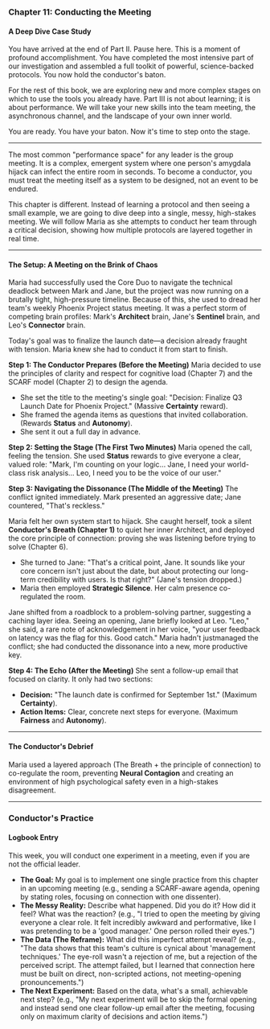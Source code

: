 ### **Chapter 11: Conducting the Meeting**
#### A Deep Dive Case Study

You have arrived at the end of Part II. Pause here. This is a moment of profound accomplishment. You have completed the most intensive part of our investigation and assembled a full toolkit of powerful, science-backed protocols. You now hold the conductor's baton.

For the rest of this book, we are exploring new and more complex stages on which to use the tools you already have. Part III is not about learning; it is about performance. We will take your new skills into the team meeting, the asynchronous channel, and the landscape of your own inner world.

You are ready. You have your baton. Now it's time to step onto the stage.

***

The most common "performance space" for any leader is the group meeting. It is a complex, emergent system where one person's amygdala hijack can infect the entire room in seconds. To become a conductor, you must treat the meeting itself as a system to be designed, not an event to be endured.

This chapter is different. Instead of learning a protocol and then seeing a small example, we are going to dive deep into a single, messy, high-stakes meeting. We will follow Maria as she attempts to conduct her team through a critical decision, showing how multiple protocols are layered together in real time.

***

#### **The Setup: A Meeting on the Brink of Chaos**
Maria had successfully used the Core Duo to navigate the technical deadlock between Mark and Jane, but the project was now running on a brutally tight, high-pressure timeline. Because of this, she used to dread her team's weekly Phoenix Project status meeting. It was a perfect storm of competing brain profiles: Mark's **Architect** brain, Jane's **Sentinel** brain, and Leo's **Connector** brain.

Today's goal was to finalize the launch date—a decision already fraught with tension. Maria knew she had to conduct it from start to finish.

**Step 1: The Conductor Prepares (Before the Meeting)**
Maria decided to use the principles of clarity and respect for cognitive load (Chapter 7) and the SCARF model (Chapter 2) to design the agenda.
*   She set the title to the meeting's single goal: "Decision: Finalize Q3 Launch Date for Phoenix Project." (Massive **Certainty** reward).
*   She framed the agenda items as questions that invited collaboration. (Rewards **Status** and **Autonomy**).
*   She sent it out a full day in advance.

**Step 2: Setting the Stage (The First Two Minutes)**
Maria opened the call, feeling the tension. She used **Status** rewards to give everyone a clear, valued role: "Mark, I'm counting on your logic... Jane, I need your world-class risk analysis... Leo, I need you to be the voice of our user."

**Step 3: Navigating the Dissonance (The Middle of the Meeting)**
The conflict ignited immediately. Mark presented an aggressive date; Jane countered, "That's reckless."

Maria felt her own system start to hijack. She caught herself, took a silent **Conductor's Breath (Chapter 1)** to quiet her inner Architect, and deployed the core principle of connection: proving she was listening before trying to solve (Chapter 6).

*   She turned to Jane: "That's a critical point, Jane. It sounds like your core concern isn't just about the date, but about protecting our long-term credibility with users. Is that right?" (Jane's tension dropped.)
*   Maria then employed **Strategic Silence**. Her calm presence co-regulated the room.

Jane shifted from a roadblock to a problem-solving partner, suggesting a caching layer idea. Seeing an opening, Jane briefly looked at Leo. "Leo," she said, a rare note of acknowledgement in her voice, "your user feedback on latency was the flag for this. Good catch." Maria hadn't justmanaged the conflict; she had conducted the dissonance into a new, more productive key.

**Step 4: The Echo (After the Meeting)**
She sent a follow-up email that focused on clarity. It only had two sections:
*   **Decision:** "The launch date is confirmed for September 1st." (Maximum **Certainty**).
*   **Action Items:** Clear, concrete next steps for everyone. (Maximum **Fairness** and **Autonomy**).

***

#### **The Conductor's Debrief**
Maria used a layered approach (The Breath + the principle of connection) to co-regulate the room, preventing **Neural Contagion** and creating an environment of high psychological safety even in a high-stakes disagreement.

---
### **Conductor's Practice**

#### **Logbook Entry**
This week, you will conduct one experiment in a meeting, even if you are not the official leader.
*   **The Goal:** My goal is to implement one single practice from this chapter in an upcoming meeting (e.g., sending a SCARF-aware agenda, opening by stating roles, focusing on connection with one dissenter).
*   **The Messy Reality:** Describe what happened. Did you do it? How did it feel? What was the reaction? (e.g., "I tried to open the meeting by giving everyone a clear role. It felt incredibly awkward and performative, like I was pretending to be a 'good manager.' One person rolled their eyes.")
*   **The Data (The Reframe):** What did this imperfect attempt reveal? (e.g., "The data shows that this team's culture is cynical about 'management techniques.' The eye-roll wasn't a rejection of me, but a rejection of the perceived script. The attempt failed, but I learned that connection here must be built on direct, non-scripted actions, not meeting-opening pronouncements.")
*   **The Next Experiment:** Based on the data, what's a small, achievable next step? (e.g., "My next experiment will be to skip the formal opening and instead send one clear follow-up email after the meeting, focusing only on maximum clarity of decisions and action items.")
